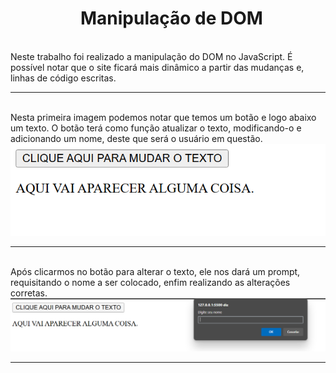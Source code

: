<h1>    Manipulação de DOM</h1>
<br>
Neste trabalho foi realizado a manipulação do DOM no JavaScript.
É possível notar que o site ficará mais dinâmico a partir das mudanças e,
linhas de código escritas.
<hr>
<br>
Nesta primeira imagem podemos notar que temos um botão e logo abaixo um texto.
O botão terá como função atualizar o texto, modificando-o e adicionando um nome,
deste que será o usuário em questão.
<br>
<img src="/imagens/image.png" alt="imagem-inicial">
<hr>
<br>
Após clicarmos no botão para alterar o texto, ele nos dará um prompt,
requisitando o nome a ser colocado, enfim realizando as alterações corretas.
<br>
<img src="/imagens/image2.png" alt="segunda-imagem">
<hr>
<br>
